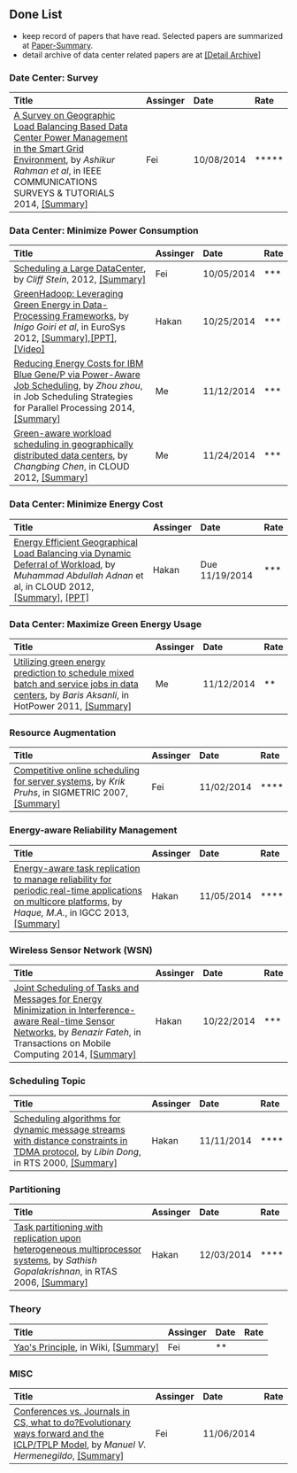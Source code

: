 Done List
---

- keep record of papers that have read. Selected papers are summarized at [Paper-Summary](https://github.com/hxwang/GreenDC-Summary/blob/master/README.md).
- detail archive of data center related papers are at [[Detail Archive]](./paperArchive.xlsx)

### Date Center: Survey
| Title| Assinger| Date| Rate|
|:-----|:--------|:----|:----|
|[A Survey on Geographic Load Balancing Based Data Center Power Management in the Smart Grid Environment](http://ieeexplore.ieee.org/stamp/stamp.jsp?tp=&arnumber=6578864&tag=1), by *Ashikur Rahman et al*, in IEEE COMMUNICATIONS SURVEYS & TUTORIALS 2014, [[Summary]](../papers/RahmanLK14_Survey-Geo-LoadBalancing.md)| Fei| 10/08/2014| *****|

### Data Center: Minimize Power Consumption
| Title| Assinger| Date| Rate|
|:-----|:--------|:----|:----|
|[Scheduling a Large DataCenter](http://www.nii.ac.jp/shonan/seminar011/files/2012/02/stein.pdf), by *Cliff Stein*, 2012, [[Summary]](https://github.com/hxwang/GreenDC-Summary/blob/master/papers/Stein12_Scheduling-a-DataCenter.md)| Fei| 10/05/2014 |***|
|[GreenHadoop: Leveraging Green Energy in Data-Processing Frameworks](http://dl.acm.org/citation.cfm?id=2168843), by *Inigo Goiri et al*, in EuroSys 2012, [[Summary]](../papers/GoiriL12_GreenHadoop.md),[[PPT]](../file/GreenHadoop.pptm), [[Video]](https://www.youtube.com/watch?v=MiDxApkMrCI&feature=youtu.be) | Hakan | 10/25/2014|  ***|
| [Reducing Energy Costs for IBM Blue Gene/P via Power-Aware Job Scheduling](http://link.springer.com/chapter/10.1007%2F978-3-662-43779-7_6), by *Zhou zhou*, in Job Scheduling Strategies for Parallel Processing 2014, [[Summary]](../papers/ZhouLTD14-IBM-power-aware.md)| Me|11/12/2014|  ***|
| [Green-aware workload scheduling in geographically distributed data centers](http://dl.acm.org/citation.cfm?id=2469301), by *Changbing Chen*, in CLOUD 2012, [[Summary]](../papers/ChenHT12-greenAware-geo-schedule.md) | Me| 11/24/2014|***|

### Data Center: Minimize Energy Cost
| Title| Assinger| Date| Rate|
|:-----|:--------|:----|:----|
|[Energy Efficient Geographical Load Balancing via Dynamic Deferral of Workload](http://ieeexplore.ieee.org/stamp/stamp.jsp?tp=&arnumber=6253505), by *Muhammad Abdullah Adnan* et al, in CLOUD 2012, [[Summary]](../papers/AdnanS12_dynamic-deferral-geoDC.md), [[PPT]](./Adnan12-EEGLB.pptm)| Hakan| Due 11/19/2014|***|

### Data Center: Maximize Green Energy Usage
| Title| Assinger| Date| Rate|
|:-----|:--------|:----|:----|
| [Utilizing green energy prediction to schedule mixed batch and service jobs in data centers](http://dl.acm.org/citation.cfm?id=2039257), by *Baris Aksanli*, in HotPower 2011, [[Summary]](../papers/AksanliVZR11_mixed-batch-service.md)| Me| 11/12/2014| **|


### Resource Augmentation
| Title| Assinger| Date| Rate|
|:-----|:--------|:----|:----|
|[Competitive online scheduling for server systems](http://dl.acm.org/citation.cfm?id=1243411), by *Krik Pruhs*, in SIGMETRIC 2007, [[Summary]](../papers/Pruhs07_competitive-online-scheduling.md)| Fei| 11/02/2014| ****|


### Energy-aware Reliability Management
| Title| Assinger| Date| Rate|
|:-----|:--------|:----|:----|
|[Energy-aware task replication to manage reliability for periodic real-time applications on multicore platforms](http://ieeexplore.ieee.org/xpls/abs_all.jsp?arnumber=6604518&tag=1), by *Haque, M.A.*, in IGCC 2013, [[Summary]](../papers/Haque13_energy-aware-task-replication.md)| Hakan|  11/05/2014|****|

### Wireless Sensor Network (WSN)
| Title| Assinger| Date| Rate|
|:-----|:--------|:----|:----|
| [Joint Scheduling of Tasks and Messages for Energy Minimization in Interference-aware Real-time Sensor Networks](http://www.computer.org/csdl/trans/tm/preprint/06547140.pdf), by *Benazir Fateh*, in Transactions on Mobile Computing 2014, [[Summary]](./papers/Fetah14_Tasks-Msg-Schedule.md)| Hakan| 10/22/2014| ***|

### Scheduling Topic
| Title| Assinger| Date| Rate|
|:-----|:--------|:----|:----|
|[Scheduling algorithms for dynamic message streams with distance constraints in TDMA protocol](http://ieeexplore.ieee.org/stamp/stamp.jsp?tp=&arnumber=854012), by *Libin Dong*, in RTS 2000, [[Summary]](../papers/Dong00-schedule-dynamic-msg-tdma.md)| Hakan| 11/11/2014| ****|


### Partitioning
| Title| Assinger| Date| Rate|
|:-----|:--------|:----|:----|
[Task partitioning with replication upon heterogeneous multiprocessor systems](http://ieeexplore.ieee.org/stamp/stamp.jsp?tp=&arnumber=1613336), by *Sathish Gopalakrishnan*, in RTAS 2006, [[Summary]](../papers/GoC06-partition-heteregeous.md)|Hakan| 12/03/2014|****|


### Theory
| Title| Assinger| Date| Rate|
|:-----|:--------|:----|:----|
|[Yao's Principle](http://en.wikipedia.org/wiki/Yao's_principle), in Wiki, [[Summary]](../papers/yao-principle.md)| Fei| **|


### MISC
| Title| Assinger| Date| Rate|
|:-----|:--------|:----|:----|
|[Conferences vs. Journals in CS, what to do?Evolutionary ways forward and the ICLP/TPLP Model](http://www.dagstuhl.de/mat/Files/12/12452/12452.HermenegildoManuel.Paper.pdf), by *Manuel V. Hermenegildo*, [[Summary]](../papers/Hermenegildo-paper-publish.md)| Fei | 11/06/2014| |
